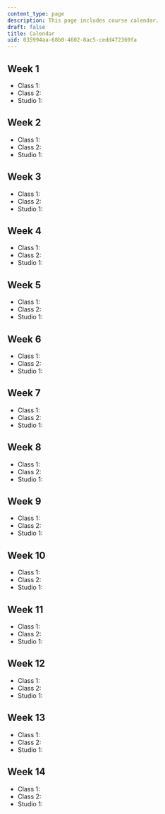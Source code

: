 ```yaml
---
content_type: page
description: This page includes course calendar.
draft: false
title: Calendar
uid: 035994aa-68b0-4602-8ac5-cedd472369fa
---
```

## Week 1

- Class 1: 
- Class 2: 
- Studio 1: 

## Week 2

- Class 1: 
- Class 2: 
- Studio 1: 

## Week 3

- Class 1: 
- Class 2: 
- Studio 1: 

## Week 4

- Class 1: 
- Class 2: 
- Studio 1: 

## Week 5

- Class 1: 
- Class 2: 
- Studio 1: 

## Week 6

- Class 1: 
- Class 2: 
- Studio 1: 

## Week 7

- Class 1: 
- Class 2: 
- Studio 1: 

## Week 8

- Class 1: 
- Class 2: 
- Studio 1: 

## Week 9

- Class 1: 
- Class 2: 
- Studio 1: 

## Week 10

- Class 1: 
- Class 2: 
- Studio 1: 

## Week 11

- Class 1: 
- Class 2: 
- Studio 1: 

## Week 12

- Class 1: 
- Class 2: 
- Studio 1: 

## Week 13

- Class 1: 
- Class 2: 
- Studio 1: 

## Week 14

- Class 1: 
- Class 2: 
- Studio 1: